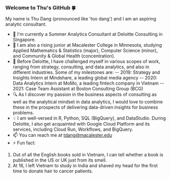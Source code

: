 ### Welcome to Thu's GitHub :four_leaf_clover:

My name is Thu Dang (pronounced like 'too dang') and I am an aspiring analytic consultant.

- 🔭 I'm currently a Summer Analytics Consultant at Deloitte Consulting in Singapore.
- 🌱 I am also a rising junior at Macalester College in Minnesota, studying Applied Mathematics & Statistics (major), Computer Science (minor), and Community & Global Health (concentration).
- :dart: Before Deloitte, I have challenged myself in various scopes of work, ranging from strategy, consulting, and data analytics, and also in different industries. Some of my milestones are:
-- 2019: Strategy and Insights Intern at Mindshare, a leading global media agency 
-- 2020: Data Analytics Intern at MoMo, a leading fintech company in Vietnam
-- 2021: Case Team Assistant at Boston Consulting Group (BCG)
- :mag: As I discover my passion in the business aspects of consulting as well as the analytical mindset in data analytics, I would love to combine these in the prospects of delivering data-driven insights for business problems.
- :bulb: I am well-versed in R, Python, SQL (BigQuery), and DataStudio. During Deloitte, I also get acquainted with Google Cloud Platform and its services, including Cloud Run, Workflows, and BigQuery.
- 📫 You can reach me at tdang@macalester.edu
- ⚡ Fun fact: 
1. Out of all the English books sold in Vietnam, I can tell whether a book is published in the US or UK just from its smell. 
2. At 16, I left Vietnam to study in India and shaved my head for the first time to donate hair to cancer patients.
